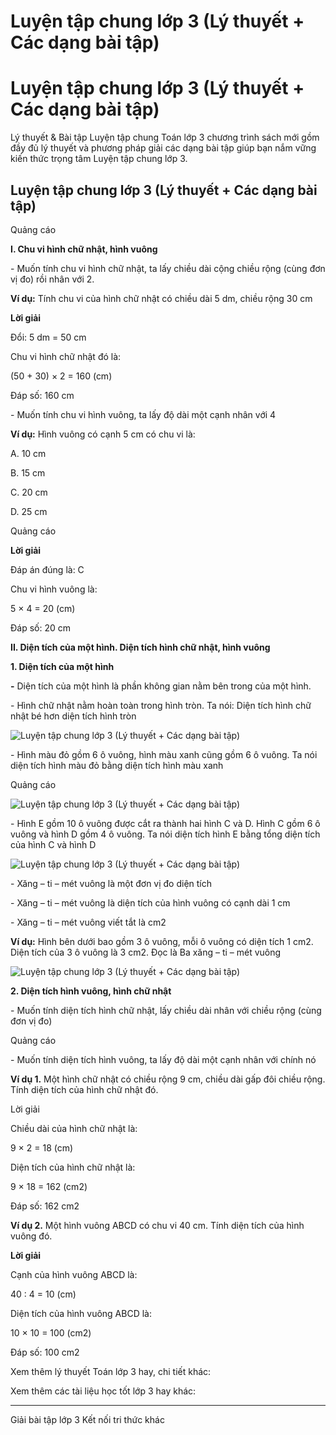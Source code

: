 # Luyện tập chung lớp 3 (Lý thuyết + Các dạng bài tập)

# Luyện tập chung lớp 3 (Lý thuyết + Các dạng bài tập)

Lý thuyết & Bài tập Luyện tập chung Toán lớp 3 chương trình sách mới gồm đầy đủ lý thuyết và phương pháp giải các dạng bài tập giúp bạn nắm vững kiến thức trọng tâm Luyện tập chung lớp 3.

## Luyện tập chung lớp 3 (Lý thuyết + Các dạng bài tập)

Quảng cáo

**I. Chu vi hình chữ nhật, hình vuông**

\- Muốn tính chu vi hình chữ nhật, ta lấy chiều dài cộng chiều rộng (cùng đơn vị đo) rồi nhân với 2.

**Ví dụ:** Tính chu vi của hình chữ nhật có chiều dài 5 dm, chiều rộng 30 cm

**Lời giải**

Đổi: 5 dm = 50 cm

Chu vi hình chữ nhật đó là:

(50 + 30) × 2 = 160 (cm)

Đáp số: 160 cm

\- Muốn tính chu vi hình vuông, ta lấy độ dài một cạnh nhân với 4

**Ví dụ:** Hình vuông có cạnh 5 cm có chu vi là:

A. 10 cm

B. 15 cm

C. 20 cm

D. 25 cm

Quảng cáo

**Lời giải**

Đáp án đúng là: C

Chu vi hình vuông là:

5 × 4 = 20 (cm)

Đáp số: 20 cm

**II. Diện tích của một hình. Diện tích hình chữ nhật, hình vuông**

**1\. Diện tích của một hình**

**-** Diện tích của một hình là phần không gian nằm bên trong của một hình.

\- Hình chữ nhật nằm hoàn toàn trong hình tròn. Ta nói: Diện tích hình chữ nhật bé hơn diện tích hình tròn

![Luyện tập chung lớp 3 \(Lý thuyết + Các dạng bài tập\)](https://vietjack.com/toan-3-kn/images/ly-thuyet-bai-53-luyen-tap-chung-trang-35-36-37.PNG)

\- Hình màu đỏ gồm 6 ô vuông, hình màu xanh cũng gồm 6 ô vuông. Ta nói diện tích hình màu đỏ bằng diện tích hình màu xanh

Quảng cáo

![Luyện tập chung lớp 3 \(Lý thuyết + Các dạng bài tập\)](https://vietjack.com/toan-3-kn/images/ly-thuyet-bai-53-luyen-tap-chung-trang-35-36-37-a.PNG)

\- Hình E gồm 10 ô vuông được cắt ra thành hai hình C và D. Hình C gồm 6 ô vuông và hình D gồm 4 ô vuông. Ta nói diện tích hình E bằng tổng diện tích của hình C và hình D

![Luyện tập chung lớp 3 \(Lý thuyết + Các dạng bài tập\)](https://vietjack.com/toan-3-kn/images/ly-thuyet-bai-53-luyen-tap-chung-trang-35-36-37-1.PNG)

\- Xăng – ti – mét vuông là một đơn vị đo diện tích

\- Xăng – ti – mét vuông là diện tích của hình vuông có cạnh dài 1 cm

\- Xăng – ti – mét vuông viết tắt là cm2

**Ví dụ:** Hình bên dưới bao gồm 3 ô vuông, mỗi ô vuông có diện tích 1 cm2. Diện tích của 3 ô vuông là 3 cm2. Đọc là Ba xăng – ti – mét vuông

![Luyện tập chung lớp 3 \(Lý thuyết + Các dạng bài tập\)](https://vietjack.com/toan-3-kn/images/ly-thuyet-bai-53-luyen-tap-chung-trang-35-36-37-1a.PNG)

**2\. Diện tích hình vuông, hình chữ nhật**

\- Muốn tính diện tích hình chữ nhật, lấy chiều dài nhân với chiều rộng (cùng đơn vị đo)

Quảng cáo

\- Muốn tính diện tích hình vuông, ta lấy độ dài một cạnh nhân với chính nó

**Ví dụ 1.** Một hình chữ nhật có chiều rộng 9 cm, chiều dài gấp đôi chiều rộng. Tính diện tích của hình chữ nhật đó.

Lời giải

Chiều dài của hình chữ nhật là:

9 × 2 = 18 (cm)

Diện tích của hình chữ nhật là:

9 × 18 = 162 (cm2)

Đáp số: 162 cm2

**Ví dụ 2.** Một hình vuông ABCD có chu vi 40 cm. Tính diện tích của hình vuông đó.

**Lời giải**

Cạnh của hình vuông ABCD là:

40 : 4 = 10 (cm)

Diện tích của hình vuông ABCD là:

10 × 10 = 100 (cm2)

Đáp số: 100 cm2

Xem thêm lý thuyết Toán lớp 3 hay, chi tiết khác:

Xem thêm các tài liệu học tốt lớp 3 hay khác:

* * *

Giải bài tập lớp 3 Kết nối tri thức khác
